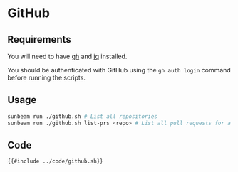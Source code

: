 # GitHub

## Requirements

You will need to have [gh](https://cli.github.com/) and [jq](https://stedolan.github.io/jq/) installed.

You should be authenticated with GitHub using the `gh auth login` command before running the scripts.

## Usage

```bash
sunbeam run ./github.sh # List all repositories
sunbeam run ./github.sh list-prs <repo> # List all pull requests for a repository
```

## Code

```bash
{{#include ../code/github.sh}}
```
